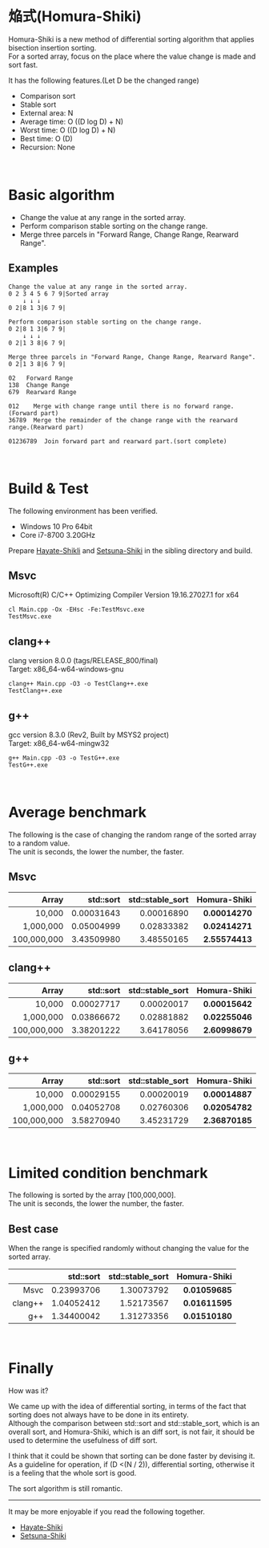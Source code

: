 # 焔式(Homura-Shiki)
Homura-Shiki is a new method of differential sorting algorithm that applies bisection insertion sorting.  
For a sorted array, focus on the place where the value change is made and sort fast.  

It has the following features.(Let D be the changed range)  
* Comparison sort
* Stable sort
* External area: N
* Average time: O ((D log D) + N)
* Worst time: O ((D log D) + N)
* Best time: O (D)
* Recursion: None

<br>

# Basic algorithm
* Change the value at any range in the sorted array.
* Perform comparison stable sorting on the change range.
* Merge three parcels in "Forward Range, Change Range, Rearward Range".

## Examples
~~~
Change the value at any range in the sorted array.
0 2 3 4 5 6 7 9|Sorted array
    ↓ ↓ ↓
0 2|8 1 3|6 7 9|
~~~
~~~
Perform comparison stable sorting on the change range.
0 2|8 1 3|6 7 9|
    ↓ ↓ ↓
0 2|1 3 8|6 7 9|
~~~
~~~
Merge three parcels in "Forward Range, Change Range, Rearward Range".
0 2|1 3 8|6 7 9|

02   Forward Range
138  Change Range
679  Rearward Range

012    Merge with change range until there is no forward range.(Forward part)
36789  Merge the remainder of the change range with the rearward range.(Rearward part)

01236789  Join forward part and rearward part.(sort complete)
~~~

<br>

# Build & Test
The following environment has been verified.  
* Windows 10 Pro 64bit
* Core i7-8700 3.20GHz

Prepare [Hayate-Shikli](https://github.com/EmuraDaisuke/SortingAlgorithm.HayateShiki) and [Setsuna-Shiki](https://github.com/EmuraDaisuke/SortingAlgorithm.SetsunaShiki) in the sibling directory and build.  

## **Msvc**
Microsoft(R) C/C++ Optimizing Compiler Version 19.16.27027.1 for x64  
~~~
cl Main.cpp -Ox -EHsc -Fe:TestMsvc.exe
TestMsvc.exe
~~~

## **clang++**
clang version 8.0.0 (tags/RELEASE_800/final)  
Target: x86_64-w64-windows-gnu  
~~~
clang++ Main.cpp -O3 -o TestClang++.exe
TestClang++.exe
~~~

## **g++**
gcc version 8.3.0 (Rev2, Built by MSYS2 project)  
Target: x86_64-w64-mingw32  
~~~
g++ Main.cpp -O3 -o TestG++.exe
TestG++.exe
~~~

<br>

# Average benchmark
The following is the case of changing the random range of the sorted array to a random value.  
The unit is seconds, the lower the number, the faster.  

## **Msvc**
|Array|std::sort|std::stable_sort|Homura-Shiki|
|---:|---:|---:|---:|
|10,000|0.00031643|0.00016890|**0.00014270**|
|1,000,000|0.05004999|0.02833382|**0.02414271**|
|100,000,000|3.43509980|3.48550165|**2.55574413**|

## **clang++**
|Array|std::sort|std::stable_sort|Homura-Shiki|
|---:|---:|---:|---:|
|10,000|0.00027717|0.00020017|**0.00015642**|
|1,000,000|0.03866672|0.02881882|**0.02255046**|
|100,000,000|3.38201222|3.64178056|**2.60998679**|

## **g++**
|Array|std::sort|std::stable_sort|Homura-Shiki|
|---:|---:|---:|---:|
|10,000|0.00029155|0.00020019|**0.00014887**|
|1,000,000|0.04052708|0.02760306|**0.02054782**|
|100,000,000|3.58270940|3.45231729|**2.36870185**|

<br>

# Limited condition benchmark
The following is sorted by the array [100,000,000].  
The unit is seconds, the lower the number, the faster.  

## Best case
When the range is specified randomly without changing the value for the sorted array.  

||std::sort|std::stable_sort|Homura-Shiki|
|---:|---:|---:|---:|
|Msvc|0.23993706|1.30073792|**0.01059685**|
|clang++|1.04052412|1.52173567|**0.01611595**|
|g++|1.34400042|1.31273356|**0.01510180**|

<br>

# Finally
How was it?  

We came up with the idea of ​​differential sorting, in terms of the fact that sorting does not always have to be done in its entirety.  
Although the comparison between std::sort and std::stable_sort, which is an overall sort, and Homura-Shiki, which is an diff sort, is not fair, it should be used to determine the usefulness of diff sort.  

I think that it could be shown that sorting can be done faster by devising it.  
As a guideline for operation, if (D <(N / 2)), differential sorting, otherwise it is a feeling that the whole sort is good.  

The sort algorithm is still romantic.  

---
It may be more enjoyable if you read the following together.  
* [Hayate-Shiki](https://github.com/EmuraDaisuke/SortingAlgorithm.HayateShiki)
* [Setsuna-Shiki](https://github.com/EmuraDaisuke/SortingAlgorithm.SetsunaShiki)
